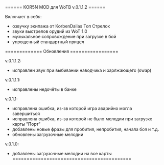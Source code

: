 ====== KOR5N MOD для WoTB v.0.1.1.2 ======

Включает в себя:
- озвучку экипажа от KorbenDallas Топ Стрелок
- звуки выстрелов орудий из WoT 1.0
- музыкальное сопровождение при загрузке в бой
- упрощенный стандартный прицел

============= Обновления =================

v.0.1.1.2:
- исправлен звук при выбивании наводчика и заряжающего (swap)

v.0.1.1.1:
- исправлены недочёты в банке

v.0.1.1:
- исправлена ошибка, из-зв которой игра аварийно могла завершиться
- исправлена ошибка, из-за которой не было мелодии при загрузке карты "Порт"
- добавлены новые фразы для пробития, непробития, начала боя и т.д.
- обновлены загрузочные мелодии

v.0.1.0:
- добавлены загрузочные мелодии на все карты
==========================================
